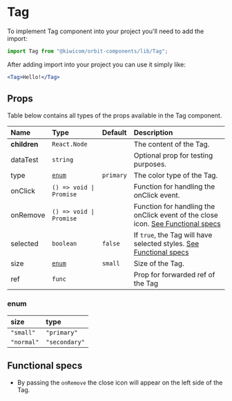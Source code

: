 # Tag

To implement Tag component into your project you'll need to add the import:

```jsx
import Tag from "@kiwicom/orbit-components/lib/Tag";
```

After adding import into your project you can use it simply like:

```jsx
<Tag>Hello!</Tag>
```

## Props

Table below contains all types of the props available in the Tag component.

| Name         | Type                    | Default   | Description                                                                                          |
| :----------- | :---------------------- | :-------- | :--------------------------------------------------------------------------------------------------- |
| **children** | `React.Node`            |           | The content of the Tag.                                                                              |
| dataTest     | `string`                |           | Optional prop for testing purposes.                                                                  |
| type         | [`enum`](#enum)         | `primary` | The color type of the Tag.                                                                           |
| onClick      | `() => void \| Promise` |           | Function for handling the onClick event.                                                             |
| onRemove     | `() => void \| Promise` |           | Function for handling the onClick event of the close icon. [See Functional specs](#functional-specs) |
| selected     | `boolean`               | `false`   | If `true`, the Tag will have selected styles. [See Functional specs](#functional-specs)              |
| size         | [`enum`](#enum)         | `small`   | Size of the Tag.                                                                                     |
| ref          | `func`                  |           | Prop for forwarded ref of the Tag                                                                    |

### enum

| size       | type          |
| :--------- | :------------ |
| `"small"`  | `"primary"`   |
| `"normal"` | `"secondary"` |

## Functional specs

- By passing the `onRemove` the close icon will appear on the left side of the Tag.
